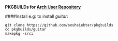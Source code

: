 **PKGBUILDs for [Arch User Repository](https://aur.archlinux.org/)**

####Install
e.g: to install *guitar*:
```SHELL
git clone https://github.com/souhaiebtar/pkgbuilds
cd pkgbuilds/guitar
makepkg -srci
```

